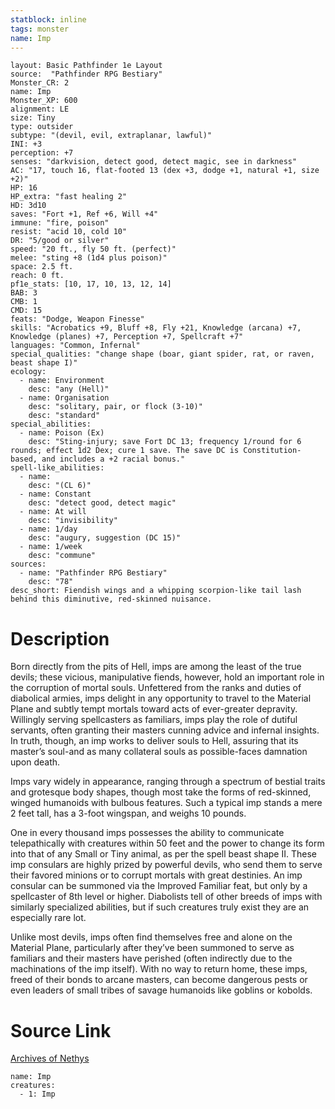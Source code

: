```yaml
---
statblock: inline
tags: monster
name: Imp
---
```

```statblock
layout: Basic Pathfinder 1e Layout
source:  "Pathfinder RPG Bestiary"
Monster_CR: 2
name: Imp
Monster_XP: 600
alignment: LE
size: Tiny
type: outsider
subtype: "(devil, evil, extraplanar, lawful)"
INI: +3
perception: +7
senses: "darkvision, detect good, detect magic, see in darkness"
AC: "17, touch 16, flat-footed 13 (dex +3, dodge +1, natural +1, size +2)"
HP: 16
HP_extra: "fast healing 2"
HD: 3d10
saves: "Fort +1, Ref +6, Will +4"
immune: "fire, poison"
resist: "acid 10, cold 10"
DR: "5/good or silver"
speed: "20 ft., fly 50 ft. (perfect)"
melee: "sting +8 (1d4 plus poison)"
space: 2.5 ft.
reach: 0 ft.
pf1e_stats: [10, 17, 10, 13, 12, 14]
BAB: 3
CMB: 1
CMD: 15
feats: "Dodge, Weapon Finesse"
skills: "Acrobatics +9, Bluff +8, Fly +21, Knowledge (arcana) +7, Knowledge (planes) +7, Perception +7, Spellcraft +7"
languages: "Common, Infernal"
special_qualities: "change shape (boar, giant spider, rat, or raven, beast shape I)"
ecology:
  - name: Environment
    desc: "any (Hell)"
  - name: Organisation
    desc: "solitary, pair, or flock (3-10)"
    desc: "standard"
special_abilities:
  - name: Poison (Ex)
    desc: "Sting-injury; save Fort DC 13; frequency 1/round for 6 rounds; effect 1d2 Dex; cure 1 save. The save DC is Constitution-based, and includes a +2 racial bonus."
spell-like_abilities:
  - name:
    desc: "(CL 6)"
  - name: Constant
    desc: "detect good, detect magic"
  - name: At will
    desc: "invisibility"
  - name: 1/day
    desc: "augury, suggestion (DC 15)"
  - name: 1/week
    desc: "commune"
sources:
  - name: "Pathfinder RPG Bestiary"
    desc: "78"
desc_short: Fiendish wings and a whipping scorpion-like tail lash behind this diminutive, red-skinned nuisance.
```
# Description
Born directly from the pits of Hell, imps are among the least of the true devils; these vicious, manipulative fiends, however, hold an important role in the corruption of mortal souls. Unfettered from the ranks and duties of diabolical armies, imps delight in any opportunity to travel to the Material Plane and subtly tempt mortals toward acts of ever-greater depravity. Willingly serving spellcasters as familiars, imps play the role of dutiful servants, often granting their masters cunning advice and infernal insights. In truth, though, an imp works to deliver souls to Hell, assuring that its master’s soul-and as many collateral souls as possible-faces damnation upon death.

Imps vary widely in appearance, ranging through a spectrum of bestial traits and grotesque body shapes, though most take the forms of red-skinned, winged humanoids with bulbous features. Such a typical imp stands a mere 2 feet tall, has a 3-foot wingspan, and weighs 10 pounds.

One in every thousand imps possesses the ability to communicate telepathically with creatures within 50 feet and the power to change its form into that of any Small or Tiny animal, as per the spell beast shape II. These imp consulars are highly prized by powerful devils, who send them to serve their favored minions or to corrupt mortals with great destinies. An imp consular can be summoned via the Improved Familiar feat, but only by a spellcaster of 8th level or higher. Diabolists tell of other breeds of imps with similarly specialized abilities, but if such creatures truly exist they are an especially rare lot.

Unlike most devils, imps often find themselves free and alone on the Material Plane, particularly after they’ve been summoned to serve as familiars and their masters have perished (often indirectly due to the machinations of the imp itself). With no way to return home, these imps, freed of their bonds to arcane masters, can become dangerous pests or even leaders of small tribes of savage humanoids like goblins or kobolds.
# Source Link
[Archives of Nethys](https://aonprd.com/MonsterDisplay.aspx?ItemName=Imp)
```encounter-table
name: Imp
creatures:
  - 1: Imp
```
